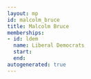 ```yaml
---
layout: mp
id: malcolm_bruce
title: Malcolm Bruce
memberships:
- id: ldem
  name: Liberal Democrats
  start: 
  end: 
autogenerated: true
---
```

